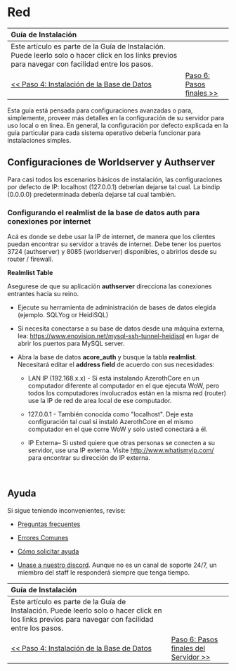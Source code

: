 # Red

| Guía de Instalación | |
| :- | :- |
| Este artículo es parte de la Guía de Instalación. Puede leerlo solo o hacer click en los links previos para navegar con facilidad entre los pasos. |
| [<< Paso 4: Instalación de la Base de Datos](database-installation) | [Paso 6: Pasos finales >>](final-server-steps) |

Esta guía está pensada para configuraciones avanzadas o para, simplemente, proveer más detalles en la configuración de su servidor para uso local o en linea. En general, la configuración por defecto explicada en la guía particular para cada sistema operativo debería funcionar para instalaciones simples.

## Configuraciones de Worldserver y Authserver

Para casi todos los escenarios básicos de instalación, las configuraciones por defecto de IP: localhost (127.0.0.1) deberían dejarse tal cual. La bindip (0.0.0.0) predeterminada debería dejarse tal cual también.

### Configurando el realmlist de la base de datos auth para conexiones por internet 

Acá es donde se debe usar la IP de internet, de manera que los clientes puedan encontrar su servidor a través de internet. Debe tener los puertos 3724 (authserver) y 8085 (worldserver) disponibles, o abrirlos desde su router / firewall.

**Realmlist Table**

Asegurese de que su aplicación **authserver** direcciona las conexiones entrantes hacia su reino.

- Ejecute su herramienta de administración de bases de datos elegida (ejemplo. SQLYog or HeidiSQL)

- Si necesita conectarse a su base de datos desde una máquina externa, lea: https://www.enovision.net/mysql-ssh-tunnel-heidisql en lugar de abrir los puertos para MySQL server.

- Abra la base de datos **acore_auth** y busque la tabla **realmlist**. Necesitará editar el **address field** de acuerdo con sus necesidades:

    - LAN IP (192.168.x.x) - Si está instalando AzerothCore en un computador diferente al computador en el que ejecuta WoW, pero todos los computadores involucrados están en la misma red (router) use la IP de red de area local de ese computador.

    - 127.0.0.1 - También conocida como "localhost". Deje esta configuración tal cual si instaló AzerothCore en el mismo computador en el que corre WoW y solo usted conectará a él.

    - IP Externa– Si usted quiere que otras personas se conecten a su servidor, use una IP externa. Visite http://www.whatismyip.com/ para encontrar su dirección de IP externa.

<br>

## Ayuda

Si sigue teniendo inconvenientes, revise:

* [Preguntas frecuentes](faq)

* [Errores Comunes](common-errors)

* [Cómo solicitar ayuda](how-to-ask-for-help)

* [Unase a nuestro discord](https://discord.gg/gkt4y2x). Aunque no es un canal de soporte 24/7, un miembro del staff le responderá siempre que tenga tiempo.


| Guía de Instalación | |
| :- | :- |
| Este artículo es parte de la Guía de Instalación. Puede leerlo solo o hacer click en los links previos para navegar con facilidad entre los pasos. |
| [<< Paso 4: Instalación de la Base de Datos](database-installation) | [Paso 6: Pasos finales del Servidor >>](final-server-steps) |